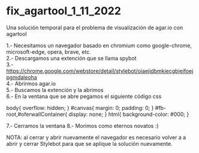 # fix_agartool_1_11_2022
Una solución temporal para el problema de visualización de agar.io con agartool  
  
1.- Necesitamos un navegador basado en chromium como google-chrome, microsoft-edge, opera, brave, etc.  
2.- Descargamos una extención que se llama spybot  
3.- https://chrome.google.com/webstore/detail/stylebot/oiaejidbmkiecgbjeifoejpgmdaleoha  
4.- Abrirmos agar.io  
5.- Buscamos la extención y la abrimos  
6.- En la ventana que se abre pegamos el siguiente código css  
  
body{
  overflow: hidden;
}
#canvas{
  margin: 0;
  padding: 0;
}
#fb-root,#oferwallContainer{
  display: none;
}
html{
  background-color: #000;
}

7.- Cerramos la ventana
8.- Morimos como eternos novatos :)

NOTA: al cerrar y abrir nuevamente el navegador es necesario volver a a abrir y cerrar Stylebot para que se aplique la solución nuevamente.
